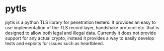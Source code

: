 pytls
=====

pytls is a python TLS library for penetration testers. It provides an easy to
use implementation of the TLS record layer, handshake protocol etc. that is
designed to allow both legal and illegal data. Currently it does not provide
support for any actual crypto, instead it provides a way to easily develop
tests and exploits for issues such as heartbleed.


